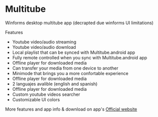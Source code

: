 # Multitube
Winforms desktop multitube app (decrapted due winforms UI limitations)


Features
<ul>
<li>Youtube video/audio streaming</li>
<li>Youtube video/audio download</li>
<li>Local playlist that can be synced with Multitube.android app</li>
<li>Fully remote controlled when you sync with Multitube.android app</li>
<li>Offline player for downloaded media</li>
<li>Can transfer your media from one device to another</li>
<li>Minimode  that brings you a more confortable experience</li>
<li>Offline player for downloaded media</li>
<li>2 languajes avalible (english and spanish)</li>
<li>Offline player for downloaded media</li>
<li>Custom youtube videos searcher</li>
<li>Customizable UI colors</li>
</ul>
More features and app info & download on app's
<a href='https://gr3gorywolf.github.io/multitubepage.github.io'>Official website</a>
